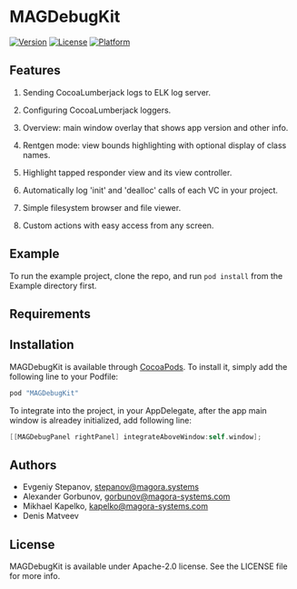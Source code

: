 # MAGDebugKit

[![Version](https://img.shields.io/cocoapods/v/MAGDebugKit.svg?style=flat)](http://cocoapods.org/pods/MAGDebugKit)
[![License](https://img.shields.io/cocoapods/l/MAGDebugKit.svg?style=flat)](http://cocoapods.org/pods/MAGDebugKit)
[![Platform](https://img.shields.io/cocoapods/p/MAGDebugKit.svg?style=flat)](http://cocoapods.org/pods/MAGDebugKit)

## Features

1. Sending CocoaLumberjack logs to ELK log server.

2. Configuring CocoaLumberjack loggers.

3. Overview: main window overlay that shows app version and other info.

4. Rentgen mode: view bounds highlighting with optional display of class names.

5. Highlight tapped responder view and its view controller.

6. Automatically log 'init' and 'dealloc' calls of each VC in your project. 

7. Simple filesystem browser and file viewer.

8. Custom actions with easy access from any screen.

## Example

To run the example project, clone the repo, and run `pod install` from the Example directory first.

## Requirements

## Installation

MAGDebugKit is available through [CocoaPods](http://cocoapods.org). To install
it, simply add the following line to your Podfile:

```ruby
pod "MAGDebugKit"
```

To integrate into the project, in your AppDelegate, after the app main window is alreadey initialized, add following line:

```objectivec
[[MAGDebugPanel rightPanel] integrateAboveWindow:self.window];
```

## Authors

* Evgeniy Stepanov, stepanov@magora.systems
* Alexander Gorbunov, gorbunov@magora-systems.com
* Mikhael Kapelko, kapelko@magora-systems.com  
* Denis Matveev

## License

MAGDebugKit is available under Apache-2.0 license. See the LICENSE file for more info.
